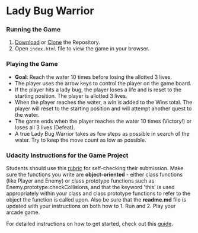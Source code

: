 Lady Bug Warrior
===============================

### Running the Game
1. [Download](https://github.com/esmolen2/frontend-nanodegree-arcade-game/archive/master.zip) or [Clone](https://github.com/esmolen2/frontend-nanodegree-arcade-game.git) the Repository.
2. Open `index.html` file to view the game in your browser.

### Playing the Game
* **Goal**: Reach the water 10 times before losing the allotted 3 lives.
* The player uses the arrow keys to control the player on the game board.
* If the player hits a lady bug, the player loses a life and is reset to the starting position. The player is allotted 3 lives.
* When the player reaches the water, a win is added to the Wins total. The player will reset to the starting position and will attempt another quest to the water.
* The game ends when the player reaches the water 10 times (Victory!) or loses all 3 lives (Defeat).
* A true Lady Bug Warrior takes as few steps as possible in search of the water. Try to keep the move count as low as possible.

### Udacity Instructions for the Game Project
Students should use this [rubric](https://review.udacity.com/#!/projects/2696458597/rubric) for self-checking their submission. Make sure the functions you write are **object-oriented** - either class functions (like Player and Enemy) or class prototype functions such as Enemy.prototype.checkCollisions, and that the keyword 'this' is used appropriately within your class and class prototype functions to refer to the object the function is called upon. Also be sure that the **readme.md** file is updated with your instructions on both how to 1. Run and 2. Play your arcade game.

For detailed instructions on how to get started, check out this [guide](https://docs.google.com/document/d/1v01aScPjSWCCWQLIpFqvg3-vXLH2e8_SZQKC8jNO0Dc/pub?embedded=true).
